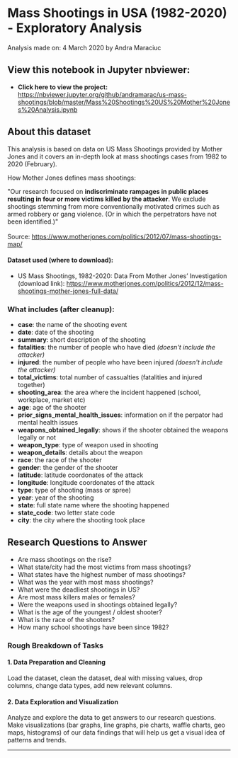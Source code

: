 # Mass Shootings in USA (1982-2020) - Exploratory Analysis

Analysis made on: 4 March 2020 by Andra Maraciuc

## View this notebook in Jupyter nbviewer:
- <b> Click here to view the project:</b> https://nbviewer.jupyter.org/github/andramarac/us-mass-shootings/blob/master/Mass%20Shootings%20US%20Mother%20Jones%20Analysis.ipynb


## About this dataset

This analysis is based on data on US Mass Shootings provided by Mother Jones and it covers an in-depth look at mass shootings cases from 1982 to 2020 (February).

How Mother Jones defines mass shootings:

"Our research focused on <b>indiscriminate rampages in public places resulting in four or more victims killed by the attacker</b>. We exclude shootings stemming from more conventionally motivated crimes such as armed robbery or gang violence. (Or in which the perpetrators have not been identified.)"<br>
<br>
Source: https://www.motherjones.com/politics/2012/07/mass-shootings-map/ 

#### Dataset used (where to download):

- US Mass Shootings, 1982-2020: Data From Mother Jones’ Investigation (download link): https://www.motherjones.com/politics/2012/12/mass-shootings-mother-jones-full-data/

### What includes (after cleanup):

- <b>case</b>: the name of the shooting event
- <b>date</b>: date of the shooting
- <b>summary</b>: short description of the shooting
- <b>fatalities</b>: the number of people who have died <i>(doesn't include the attacker)</i>
- <b>injured</b>: the number of people who have been injured <i>(doesn't include the attacker)</i>
- <b>total_victims</b>: total number of cassualties (fatalities and injured together)
- <b>shooting_area</b>: the area where the incident happened (school, workplace, market etc) 
- <b>age</b>: age of the shooter
- <b>prior_signs_mental_health_issues</b>: information on if the perpator had mental health issues
- <b>weapons_obtained_legally</b>: shows if the shooter obtained the weapons legally or not
- <b>weapon_type</b>: type of weapon used in shooting
- <b>weapon_details</b>: details about the weapon
- <b>race</b>: the race of the shooter
- <b>gender</b>: the gender of the shooter
- <b>latitude</b>: latitude coordonates of the attack
- <b>longitude</b>: longitude coordonates of the attack
- <b>type</b>: type of shooting (mass or spree)
- <b>year</b>: year of the shooting
- <b>state</b>: full state name where the shooting happened
- <b>state_code</b>: two letter state code
- <b>city</b>: the city where the shooting took place

## Research Questions to Answer

- Are mass shootings on the rise? 
- What state/city had the most victims from mass shootings?
- What states have the highest number of mass shootings?
- What was the year with most mass shootings?
- What were the deadliest shootings in US?
- Are most mass killers males or females?
- Were the weapons used in shootings obtained legally?
- What is the age of the youngest / oldest shooter?
- What is the race of the shooters?
- How many school shootings have been since 1982?

### Rough Breakdown of Tasks

#### 1. Data Preparation and Cleaning
Load the dataset, clean the dataset, deal with missing values, drop columns, change data types, add new relevant columns.
#### 2. Data Exploration and Visualization
Analyze and explore the data to get answers to our research questions. Make visualizations (bar graphs, line graphs, pie charts, waffle charts, geo maps, histograms) of our data findings that will help us get a visual idea of patterns and trends.

***

